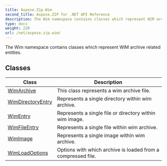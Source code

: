 ```yaml
---
title: Aspose.Zip.Wim
second_title: Aspose.ZIP for .NET API Reference
description: The Wim namespace contains classes which represent WIM archive related entities
type: docs
weight: 220
url: /net/aspose.zip.wim/
---
```

The Wim namespace contains classes which represent WIM archive related entities.

## Classes

| Class | Description |
| --- | --- |
| [WimArchive](./wimarchive/) | This class represents a wim archive file. |
| [WimDirectoryEntry](./wimdirectoryentry/) | Represents a single directory within wim archive. |
| [WimEntry](./wimentry/) | Represents a single file or directory within wim image. |
| [WimFileEntry](./wimfileentry/) | Represents a single file within wim archive. |
| [WimImage](./wimimage/) | Represents a single image within wim archive. |
| [WimLoadOptions](./wimloadoptions/) | Options with which archive is loaded from a compressed file. |


